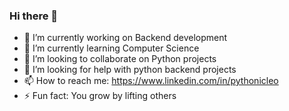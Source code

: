 ### Hi there 👋

- 🔭 I’m currently working on Backend development
- 🌱 I’m currently learning Computer Science
- 👯 I’m looking to collaborate on Python projects
- 🤔 I’m looking for help with python backend projects
- 📫 How to reach me: https://www.linkedin.com/in/pythonicleo
- ⚡ Fun fact: You grow by lifting others
